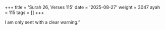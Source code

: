 +++
title = 'Surah 26, Verses 115'
date = '2025-08-27'
weight = 3047
ayah = 115
tags = []
+++

I am only sent with a clear warning.”